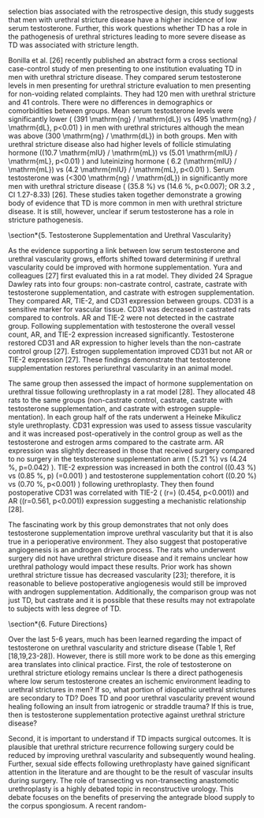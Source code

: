 selection bias associated with the retrospective design, this study suggests that men with urethral stricture disease have a higher incidence of low serum testosterone. Further, this work questions whether TD has a role in the pathogenesis of urethral strictures leading to more severe disease as TD was associated with stricture length.

Bonilla et al. [26] recently published an abstract form a cross sectional case-control study of men presenting to one institution evaluating TD in men with urethral stricture disease. They compared serum testosterone levels in men presenting for urethral stricture evaluation to men presenting for non-voiding related complaints. They had 120 men with urethral stricture and 41 controls. There were no differences in demographics or comorbidities between groups. Mean serum testosterone levels were significantly lower ( \(391 \mathrm{ng} / \mathrm{dL}\) vs \(495 \mathrm{ng} / \mathrm{dL}, p<0.01\) ) in men with urethral strictures although the mean was above \(300 \mathrm{ng} / \mathrm{dL}\) in both groups. Men with urethral stricture disease also had higher levels of follicle stimulating hormone \((10.7 \mathrm{mIU} / \mathrm{mL}\) vs \(5.01 \mathrm{mIU} / \mathrm{mL}, p<0.01\) ) and luteinizing hormone ( 6.2 \(\mathrm{mIU} / \mathrm{mL}\) vs \(4.2 \mathrm{mIU} / \mathrm{mL}, p<0.01\) ). Serum testosterone was \(<300 \mathrm{ng} / \mathrm{dL}\) in significantly more men with urethral stricture disease ( \(35.8 \%\) vs \(14.6 \%, p<0.007\); OR 3.2 , CI 1.27-8.33) [26]. These studies taken together demonstrate a growing body of evidence that TD is more common in men with urethral stricture disease. It is still, however, unclear if serum testosterone has a role in stricture pathogenesis.

\section*{5. Testosterone Supplementation and Urethral Vascularity}

As the evidence supporting a link between low serum testosterone and urethral vascularity grows, efforts shifted toward determining if urethral vascularity could be improved with hormone supplementation. Yura and colleagues [27] first evaluated this in a rat model. They divided 24 Sprague Dawley rats into four groups: non-castrate control, castrate, castrate with testosterone supplementation, and castrate with estrogen supplementation. They compared AR, TIE-2, and CD31 expression between groups. CD31 is a sensitive marker for vascular tissue. CD31 was decreased in castrated rats compared to controls. AR and TIE-2 were not detected in the castrate group. Following supplementation with testosterone the overall vessel count, AR, and TIE-2 expression increased significantly. Testosterone restored CD31 and AR expression to higher levels than the non-castrate control group [27]. Estrogen supplementation improved CD31 but not AR or TIE-2 expression [27]. These findings demonstrate that testosterone supplementation restores periurethral vascularity in an animal model.

The same group then assessed the impact of hormone supplementation on urethral tissue following urethroplasty in a rat model [28]. They allocated 48 rats to the same groups (non-castrate control, castrate, castrate with testosterone supplementation, and castrate with estrogen supple- mentation). In each group half of the rats underwent a Heineke Mikulicz style urethroplasty. CD31 expression was used to assess tissue vascularity and it was increased post-operatively in the control group as well as the testosterone and estrogen arms compared to the castrate arm. AR expression was slightly decreased in those that received surgery compared to no surgery in the testosterone supplementation arm ( \(5.21 \%\) vs \(4.24 \%, p=0.042\) ). TIE-2 expression was increased in both the control \((0.43 \%\) vs \(0.85 \%, p\) \(=0.001\) ) and testosterone supplementation cohort \((0.20 \%\) vs \(0.70 \%, p<0.001\) ) following urethroplasty. They then found postoperative CD31 was correlated with TIE-2 ( \(r=\) \(0.454, p<0.001)\) and AR \((r=0.561, p<0.001)\) expression suggesting a mechanistic relationship [28].

The fascinating work by this group demonstrates that not only does testosterone supplementation improve urethral vascularity but that it is also true in a perioperative environment. They also suggest that postoperative angiogenesis is an androgen driven process. The rats who underwent surgery did not have urethral stricture disease and it remains unclear how urethral pathology would impact these results. Prior work has shown urethral stricture tissue has decreased vascularity [23]; therefore, it is reasonable to believe postoperative angiogenesis would still be improved with androgen supplementation. Additionally, the comparison group was not just TD, but castrate and it is possible that these results may not extrapolate to subjects with less degree of TD.

\section*{6. Future Directions}

Over the last 5-6 years, much has been learned regarding the impact of testosterone on urethral vascularity and stricture disease (Table 1, Ref [18,19,23-28]). However, there is still more work to be done as this emerging area translates into clinical practice. First, the role of testosterone on urethral stricture etiology remains unclear Is there a direct pathogenesis where low serum testosterone creates an ischemic environment leading to urethral strictures in men? If so, what portion of idiopathic urethral strictures are secondary to TD? Does TD and poor urethral vascularity prevent wound healing following an insult from iatrogenic or straddle trauma? If this is true, then is testosterone supplementation protective against urethral stricture disease?

Second, it is important to understand if TD impacts surgical outcomes. It is plausible that urethral stricture recurrence following surgery could be reduced by improving urethral vascularity and subsequently wound healing. Further, sexual side effects following urethroplasty have gained significant attention in the literature and are thought to be the result of vascular insults during surgery. The role of transecting vs non-transecting anastomotic urethroplasty is a highly debated topic in reconstructive urology. This debate focuses on the benefits of preserving the antegrade blood supply to the corpus spongiosum. A recent random-